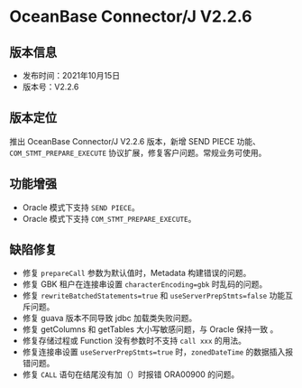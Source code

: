 # OceanBase Connector/J V2.2.6

## 版本信息

- 发布时间：2021年10月15日
- 版本号：V2.2.6

## 版本定位

推出 OceanBase Connector/J V2.2.6 版本，新增 SEND PIECE 功能、`COM_STMT_PREPARE_EXECUTE` 协议扩展，修复客户问题。常规业务可使用。

## 功能增强

- Oracle 模式下支持 `SEND PIECE`。 
- Oracle 模式下支持 `COM_STMT_PREPARE_EXECUTE`。

## 缺陷修复

- 修复 `prepareCall` 参数为默认值时，Metadata 构建错误的问题。
- 修复 GBK 租户在连接串设置 `characterEncoding=gbk` 时乱码的问题。
- 修复 `rewriteBatchedStatements=true` 和 `useServerPrepStmts=false` 功能互斥问题。
- 修复 guava 版本不同导致 jdbc 加载类失败问题。
- 修复 getColumns 和 getTables 大小写敏感问题，与 Oracle 保持一致 。
- 修复存储过程或 Function 没有参数时不支持 `call xxx` 的用法。
- 修复连接串设置 `useServerPrepStmts=true` 时，`zonedDateTime` 的数据插入报错问题。
- 修复 `CALL` 语句在结尾没有加（）时报错 ORA00900 的问题。

